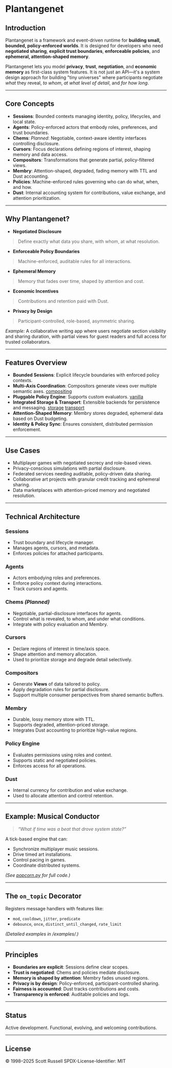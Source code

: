# Plantangenet

## Introduction

Plantangenet is a framework and event-driven runtime for **building small, bounded, policy-enforced worlds**. It is designed for developers who need **negotiated sharing**, **explicit trust boundaries**, **enforceable policies**, and **ephemeral, attention-shaped memory**.

Plantangenet lets you model **privacy**, **trust**, **negotiation**, and **economic memory** as first-class system features. It is not just an API—it's a system design approach for building "tiny universes" where participants negotiate *what* they reveal, *to whom*, *at what level of detail*, and *for how long*.

---

## Core Concepts

* **Sessions**: Bounded contexts managing identity, policy, lifecycles, and local state.
* **Agents**: Policy-enforced actors that embody roles, preferences, and trust boundaries.
* **Chems**: *Planned*: Negotiable, context-aware identity interfaces controlling disclosure.
* **Cursors**: Focus declarations defining regions of interest, shaping memory and data access.
* **Compositors**: Transformations that generate partial, policy-filtered views.
* **Membry**: Attention-shaped, degraded, fading memory with TTL and Dust accounting.
* **Policies**: Machine-enforced rules governing who can do what, when, and how.
* **Dust**: Internal accounting system for contributions, value exchange, and attention prioritization.

---

## Why Plantangenet?

* **Negotiated Disclosure**

> Define exactly what data you share, with whom, at what resolution.

* **Enforceable Policy Boundaries**

> Machine-enforced, auditable rules for all interactions.

* **Ephemeral Memory**

> Memory that fades over time, shaped by attention and cost.

* **Economic Incentives**

> Contributions and retention paid with Dust.

* **Privacy by Design**

> Participant-controlled, role-based, asymmetric sharing.

*Example:* A collaborative writing app where users negotiate section visibility and sharing duration, with partial views for guest readers and full access for trusted collaborators.

---

## Features Overview

* **Bounded Sessions**: Explicit lifecycle boundaries with enforced policy contexts.
* **Multi-Axis Coordination**: Compositors generate views over multiple semantic axes. [compositing](docs/COMPOSITORS_AND_AXES.md)
* **Pluggable Policy Engine**: Supports custom evaluators. [vanilla](python/plantangenet/policy/vanilla.py)
* **Integrated Storage & Transport**: Extensible backends for persistence and messaging. [storage](python/plantangenet/ocean/mixins/storage.py) [transport](python/plantangenet/ocean/mixins/transport.py)
* **Attention-Shaped Memory**: Membry stores degraded, ephemeral data based on Dust budgeting.
* **Identity & Policy Sync**: Ensures consistent, distributed permission enforcement.

---

## Use Cases

* Multiplayer games with negotiated secrecy and role-based views.
* Privacy-conscious simulations with partial disclosure.
* Federated services needing auditable, policy-driven data sharing.
* Collaborative art projects with granular credit tracking and ephemeral sharing.
* Data marketplaces with attention-priced memory and negotiated resolution.

---

## Technical Architecture

### Sessions

* Trust boundary and lifecycle manager.
* Manages agents, cursors, and metadata.
* Enforces policies for attached participants.

### Agents

* Actors embodying roles and preferences.
* Enforce policy context during interactions.
* Track cursors and agents.

### Chems *(Planned)*

* Negotiable, partial-disclosure interfaces for agents.
* Control what is revealed, to whom, and under what conditions.
* Integrate with policy evaluation and Membry.

### Cursors

* Declare regions of interest in time/axis space.
* Shape attention and memory allocation.
* Used to prioritize storage and degrade detail selectively.

### Compositors

* Generate **Views** of data tailored to policy.
* Apply degradation rules for partial disclosure.
* Support multiple consumer perspectives from shared semantic buffers.

### Membry

* Durable, lossy memory store with TTL.
* Supports degraded, attention-priced storage.
* Integrates Dust accounting to prioritize high-value regions.

### Policy Engine

* Evaluates permissions using roles and context.
* Supports static and negotiated policies.
* Enforces access for all operations.

### Dust

* Internal currency for contribution and value exchange.
* Used to allocate attention and control retention.

---

## Example: Musical Conductor

> *“What if time was a beat that drove system state?”*

A tick-based engine that can:

* Synchronize multiplayer music sessions.
* Drive timed art installations.
* Control pacing in games.
* Coordinate distributed systems.

*(See [popcorn.py](examples/popcorn.py) for full code.)*

---

## The `on_topic` Decorator

Registers message handlers with features like:

* `mod`, `cooldown`, `jitter`, `predicate`
* `debounce`, `once`, `distinct_until_changed`, `rate_limit`

*(Detailed examples in /examples/.)*

---

## Principles

* **Boundaries are explicit**: Sessions define clear scopes.
* **Trust is negotiated**: Chems and policies mediate disclosure.
* **Memory is shaped by attention**: Membry fades unused regions.
* **Privacy is by design**: Policy-enforced, participant-controlled sharing.
* **Fairness is accounted**: Dust tracks contributions and costs.
* **Transparency is enforced**: Auditable policies and logs.

---

## Status

Active development. Functional, evolving, and welcoming contributions.

---

## License

© 1998–2025 Scott Russell
SPDX-License-Identifier: MIT
